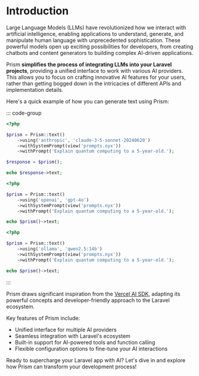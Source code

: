 # Introduction

Large Language Models (LLMs) have revolutionized how we interact with artificial intelligence, enabling applications to understand, generate, and manipulate human language with unprecedented sophistication. These powerful models open up exciting possibilities for developers, from creating chatbots and content generators to building complex AI-driven applications.

Prism **simplifies the process of integrating LLMs into your Laravel projects**, providing a unified interface to work with various AI providers. This allows you to focus on crafting innovative AI features for your users, rather than getting bogged down in the intricacies of different APIs and implementation details. 

Here's a quick example of how you can generate text using Prism:

::: code-group
```php [Anthropic]
<?php

$prism = Prism::text()
    ->using('anthropic', 'claude-3-5-sonnet-20240620')
    ->withSystemPrompt(view('prompts.nyx'))
    ->withPrompt('Explain quantum computing to a 5-year-old.');

$response = $prism();

echo $response->text;
```

```php [OpenAI]
<?php

$prism = Prism::text()
    ->using('openai', 'gpt-4o')
    ->withSystemPrompt(view('prompts.nyx'))
    ->withPrompt('Explain quantum computing to a 5-year-old.');

echo $prism()->text;
```

```php [Ollama]
<?php

$prism = Prism::text()
    ->using('ollama', 'qwen2.5:14b')
    ->withSystemPrompt(view('prompts.nyx'))
    ->withPrompt('Explain quantum computing to a 5-year-old.');

echo $prism()->text;
```
:::

Prism draws significant inspiration from the [Vercel AI SDK](https://sdk.vercel.ai/docs/ai-sdk-core), adapting its powerful concepts and developer-friendly approach to the Laravel ecosystem.

Key features of Prism include:

- Unified interface for multiple AI providers
- Seamless integration with Laravel's ecosystem
- Built-in support for AI-powered tools and function calling
- Flexible configuration options to fine-tune your AI interactions

Ready to supercharge your Laravel app with AI? Let's dive in and explore how Prism can transform your development process!

